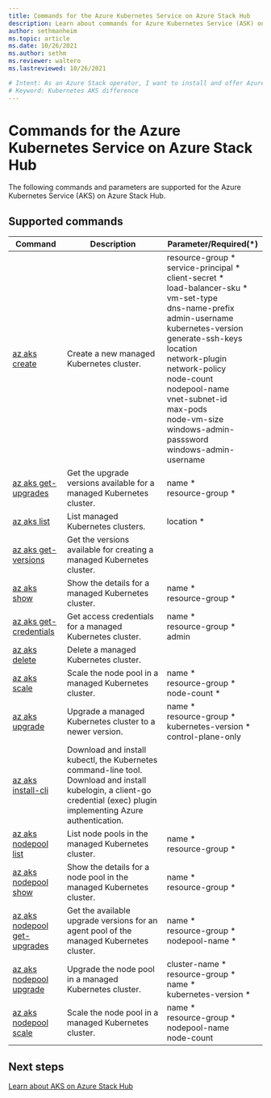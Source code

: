 ```yaml
---
title: Commands for the Azure Kubernetes Service on Azure Stack Hub
description: Learn about commands for Azure Kubernetes Service (ASK) on Azure Stack Hub.
author: sethmanheim
ms.topic: article
ms.date: 10/26/2021
ms.author: sethm
ms.reviewer: waltero
ms.lastreviewed: 10/26/2021

# Intent: As an Azure Stack operator, I want to install and offer Azure Kubernetes Service on Azure Stack Hub so my supported user can offer containerized solutions.
# Keyword: Kubernetes AKS difference
---
```


# Commands for the Azure Kubernetes Service on Azure Stack Hub

The following commands and parameters are supported for the Azure Kubernetes Service (AKS) on Azure Stack Hub.

## Supported commands

| Command | Description | Parameter/Required(*) |
|---|---|---|
| [az aks create](/cli/azure/aks#az-aks-create) | Create a new managed Kubernetes cluster. | resource-group *<br>service-principal *<br>client-secret *<br>load-balancer-sku *<br>vm-set-type<br>dns-name-prefix<br>admin-username<br>kubernetes-version<br>generate-ssh-keys<br>location<br>network-plugin<br>network-policy<br>node-count<br>nodepool-name<br>vnet-subnet-id<br>max-pods<br>node-vm-size<br>windows-admin-passsword<br>windows-admin-username |
| [az aks get-upgrades](/cli/azure/aks#az-aks-get-upgrades) | Get the upgrade versions available for a managed Kubernetes cluster. | name *<br>resource-group * |
| [az aks list](/cli/azure/aks#az-aks-list) | List managed Kubernetes clusters. | location * |
| [az aks get-versions](/cli/azure/aks#az-aks-get-versions) | Get the versions available for creating a managed Kubernetes cluster.  |  |
| [az aks show](/cli/azure/aks#az-aks-show) | Show the details for a managed Kubernetes cluster. | name *<br>resource-group * |
| [az aks get-credentials](/cli/azure/aks#az-aks-get-credentials) | Get access credentials for a managed Kubernetes cluster.  | name *<br>resource-group *<br>admin |
| [az aks delete](/cli/azure/aks#az-aks-delete) | Delete a managed Kubernetes cluster. |  |
| [az aks scale](/cli/azure/aks#az-aks-scale) | Scale the node pool in a managed Kubernetes cluster. | name *<br>resource-group *<br>node-count * |
| [az aks upgrade](/cli/azure/aks#az-aks-upgrade) | Upgrade a managed Kubernetes cluster to a newer version.  | name *<br>resource-group *<br>kubernetes-version *<br>control-plane-only |
| [az aks install-cli](/cli/azure/aks#az-aks-install-cli) | Download and install kubectl, the Kubernetes command-line tool. Download and install kubelogin, a client-go credential (exec) plugin implementing Azure authentication. |  |
| [az aks nodepool list](/cli/azure/aks/nodepool#az-aks-nodepool-list) | List node pools in the managed Kubernetes cluster. | name *<br>resource-group * |
| [az aks nodepool show](/cli/azure/aks/nodepool#az-aks-nodepool-show) | Show the details for a node pool in the managed Kubernetes cluster.  | name *<br>resource-group * |
| [az aks nodepool get-upgrades](/cli/azure/aks/nodepool#az-aks-nodepool-get-upgrades) | Get the available upgrade versions for an agent pool of the managed Kubernetes cluster.  | name *<br>resource-group *<br>nodepool-name * |
| [az aks nodepool upgrade](/cli/azure/aks/nodepool#az-aks-nodepool-upgrade) | Upgrade the node pool in a managed Kubernetes cluster. | cluster-name *<br>resource-group *<br>name *<br>kubernetes-version * |
| [az aks nodepool scale](/cli/azure/aks/nodepool#az-aks-nodepool-scale) | Scale the node pool in a managed Kubernetes cluster.  | name *<br>resource-group *<br>nodepool-name<br>node-count |

## Next steps

[Learn about AKS on Azure Stack Hub](aks-overview.md)
